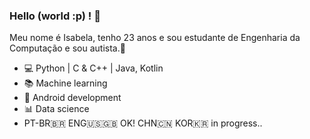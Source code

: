 ### Hello (world :p) ! 🌸

Meu nome é Isabela, tenho 23 anos e sou estudante de Engenharia da Computação e sou autista.🌼

- 💻 Python | C & C++ | Java, Kotlin
- 📚 Machine learning
- 📲 Android development
- 📊 Data science
- PT-BR🇧🇷 ENG🇺🇸🇬🇧 OK! CHN🇨🇳 KOR🇰🇷 in progress..



